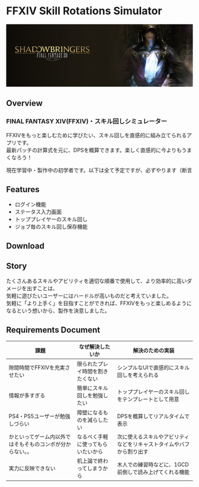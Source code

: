 # FFXIV Skill Rotations Simulator

![shadowbringers_6.jpeg](shadowbringers_6.jpeg)

## Overview
### FINAL FANTASY XIV(FFXIV)・スキル回しシミュレーター
FFXIVをもっと楽しむために学びたい、スキル回しを直感的に組み立てられるアプリです。<br>最新パッチの計算式を元に、DPSを概算できます。楽しく直感的に今よりもうまくなろう！

現在学習中・製作中の初学者です。以下は全て予定ですが、必ずやります（断言
## Features
- ログイン機能
- ステータス入力画面
- トッププレイヤーのスキル回し
- ジョブ毎のスキル回し保存機能

## Download

## Story
たくさんあるスキルやアビリティを適切な順番で使用して、より効率的に高いダメージを出すことは、<br>気軽に遊びたいユーザーにはハードルが高いものだと考えていました。<br>気軽に「より上手く」を目指すことができれば、FFXIVをもっと楽しめるようになるという想いから、製作を決意しました。

## Requirements Document

課題|なぜ解決したいか|解決のための実装
---|---|---
隙間時間でFFXIVを充実させたい|限られたプレイ時間を割きたくない|シンプルなUIで直感的にスキル回しを考えられる
情報が多すぎる|簡単にスキル回しを勉強したい|トッププレイヤーのスキル回しをテンプレートとして用意
PS4・PS5ユーザーが勉強しづらい|障壁になるものを減らしたい|DPSを概算してリアルタイムで表示
かといってゲーム内以外ではそもそものコンボが分からない。。|なるべく手軽に使ってもらいたいから|次に使えるスキルやアビリティなどをリキャストタイムやバフから割り出す
実力に反映できない|机上論で終わってしまうから|木人での練習時などに、1GCD前倒しで読み上げてくれる機能

